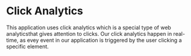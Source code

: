 # Click Analytics

This application uses click analytics which is a special type of web analyticsthat gives attention to clicks. Our click analytics happen in real-time, as evey event in our application is triggered by the user clicking a specific element.